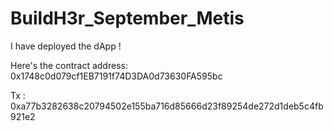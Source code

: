 # BuildH3r_September_Metis

I have deployed the dApp !

Here's the contract address: 0x1748c0d079cf1EB7191f74D3DA0d73630FA595bc





Tx : 0xa77b3282638c20794502e155ba716d85666d23f89254de272d1deb5c4fb921e2
